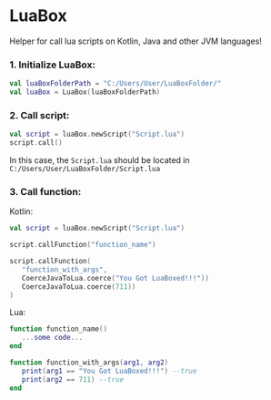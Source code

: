 # LuaBox
Helper for call lua scripts on Kotlin, Java and other JVM languages!

### 1. Initialize LuaBox:

```kotlin
val luaBoxFolderPath = "C:/Users/User/LuaBoxFolder/"
val luaBox = LuaBox(luaBoxFolderPath)
```

### 2. Call script:

```kotlin
val script = luaBox.newScript("Script.lua")
script.call()
```

In this case, the `Script.lua` should be located in `C:/Users/User/LuaBoxFolder/Script.lua`

### 3. Call function:

Kotlin:

```kotlin
val script = luaBox.newScript("Script.lua")

script.callFunction("function_name")

script.callFunction(
   "function_with_args",
   CoerceJavaToLua.coerce("You Got LuaBoxed!!!"))
   CoerceJavaToLua.coerce(711))
)
```

Lua:

```lua
function function_name()
   ...some code...
end

function function_with_args(arg1, arg2) 
   print(arg1 == "You Got LuaBoxed!!!") --true
   print(arg2 == 711) --true
end
```
